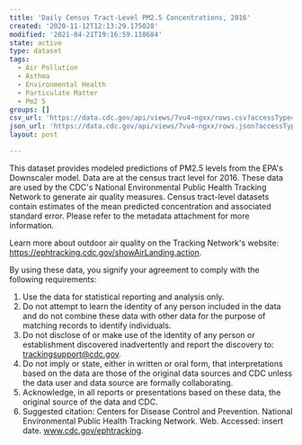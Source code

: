 ```yaml
---
title: 'Daily Census Tract-Level PM2.5 Concentrations, 2016'
created: '2020-11-12T12:13:29.175028'
modified: '2021-04-21T19:16:59.110684'
state: active
type: dataset
tags:
  - Air Pollution
  - Asthma
  - Environmental Health
  - Particulate Matter
  - Pm2 5
groups: []
csv_url: 'https://data.cdc.gov/api/views/7vu4-ngxx/rows.csv?accessType=DOWNLOAD'
json_url: 'https://data.cdc.gov/api/views/7vu4-ngxx/rows.json?accessType=DOWNLOAD'
layout: post

---
```

This dataset provides modeled predictions of PM2.5 levels from the EPA's Downscaler model. Data are at the census tract level for 2016. These data are used by the CDC's National Environmental Public Health Tracking Network to generate air quality measures. Census tract-level datasets contain estimates of the mean predicted concentration and associated standard error. Please refer to the metadata attachment for more information.

Learn more about outdoor air quality on the Tracking Network's website: https://ephtracking.cdc.gov/showAirLanding.action.

By using these data, you signify your agreement to comply with the following requirements:
1. Use the data for statistical reporting and analysis only.
2. Do not attempt to learn the identity of any person included in the data and do not combine these data with other data for the purpose of matching records to identify individuals.
3. Do not disclose of or make use of the identity of any person or establishment discovered inadvertently and report the discovery to: trackingsupport@cdc.gov.
4. Do not imply or state, either in written or oral form, that interpretations based on the data are those of the original data sources and CDC unless the data user and data source are formally collaborating.
5. Acknowledge, in all reports or presentations based on these data, the original source of the data and CDC.
6. Suggested citation: Centers for Disease Control and Prevention. National Environmental Public Health Tracking Network. Web. Accessed: insert date. www.cdc.gov/ephtracking.
